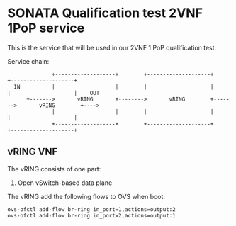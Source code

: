 # SONATA Qualification test 2VNF 1PoP service

This is the service that will be used in our 2VNF 1 PoP qualification test.

Service chain: 

```
              +-------------------+        +--------------------+       +--------------------+
  IN          |                   |        |                    |       |                    |    OUT
      +------->       vRING       +-------->       vRING        +------->       vRING        +---->
              |                   |        |                    |       |                    |
              +-------------------+        +--------------------+       +--------------------+
```

## vRING VNF

The vRING consists of one part:

1. Open vSwitch-based data plane

The vRING add the following flows to OVS when boot:
```
ovs-ofctl add-flow br-ring in_port=1,actions=output:2
ovs-ofctl add-flow br-ring in_port=2,actions=output:1
```

